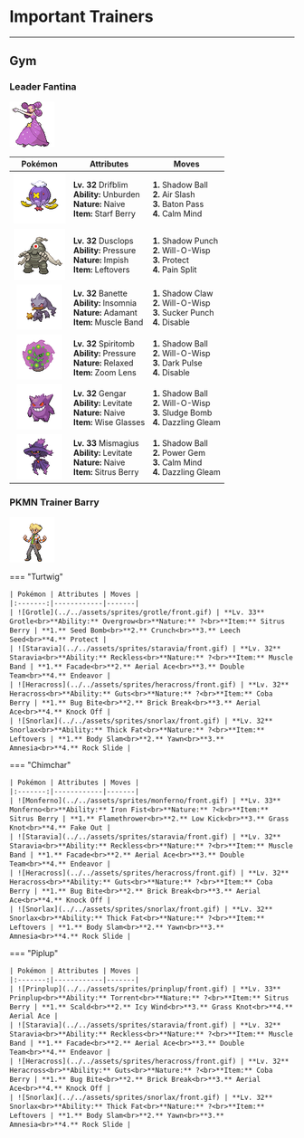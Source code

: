 # Important Trainers


---

## Gym

### Leader Fantina

![Leader Fantina](../../assets/important_trainers/fantina.png)

| Pokémon | Attributes | Moves |
|:-------:|------------|-------|
| ![Drifblim](../../assets/sprites/drifblim/front.gif) | **Lv. 32** Drifblim<br>**Ability:** Unburden<br>**Nature:** Naive<br>**Item:** Starf Berry | **1.** Shadow Ball<br>**2.** Air Slash<br>**3.** Baton Pass<br>**4.** Calm Mind |
| ![Dusclops](../../assets/sprites/dusclops/front.gif) | **Lv. 32** Dusclops<br>**Ability:** Pressure<br>**Nature:** Impish<br>**Item:** Leftovers | **1.** Shadow Punch<br>**2.** Will-O-Wisp<br>**3.** Protect<br>**4.** Pain Split |
| ![Banette](../../assets/sprites/banette/front.gif) | **Lv. 32** Banette<br>**Ability:** Insomnia<br>**Nature:** Adamant<br>**Item:** Muscle Band | **1.** Shadow Claw<br>**2.** Will-O-Wisp<br>**3.** Sucker Punch<br>**4.** Disable |
| ![Spiritomb](../../assets/sprites/spiritomb/front.gif) | **Lv. 32** Spiritomb<br>**Ability:** Pressure<br>**Nature:** Relaxed<br>**Item:** Zoom Lens | **1.** Shadow Ball<br>**2.** Will-O-Wisp<br>**3.** Dark Pulse<br>**4.** Disable |
| ![Gengar](../../assets/sprites/gengar/front.gif) | **Lv. 32** Gengar<br>**Ability:** Levitate<br>**Nature:** Naive<br>**Item:** Wise Glasses | **1.** Shadow Ball<br>**2.** Will-O-Wisp<br>**3.** Sludge Bomb<br>**4.** Dazzling Gleam |
| ![Mismagius](../../assets/sprites/mismagius/front.gif) | **Lv. 33** Mismagius<br>**Ability:** Levitate<br>**Nature:** Naive<br>**Item:** Sitrus Berry | **1.** Shadow Ball<br>**2.** Power Gem<br>**3.** Calm Mind<br>**4.** Dazzling Gleam |


### PKMN Trainer Barry

![PKMN Trainer Barry](../../assets/important_trainers/barry.png)

=== "Turtwig"

	| Pokémon | Attributes | Moves |
	|:-------:|------------|-------|
	| ![Grotle](../../assets/sprites/grotle/front.gif) | **Lv. 33** Grotle<br>**Ability:** Overgrow<br>**Nature:** ?<br>**Item:** Sitrus Berry | **1.** Seed Bomb<br>**2.** Crunch<br>**3.** Leech Seed<br>**4.** Protect |
	| ![Staravia](../../assets/sprites/staravia/front.gif) | **Lv. 32** Staravia<br>**Ability:** Reckless<br>**Nature:** ?<br>**Item:** Muscle Band | **1.** Facade<br>**2.** Aerial Ace<br>**3.** Double Team<br>**4.** Endeavor |
	| ![Heracross](../../assets/sprites/heracross/front.gif) | **Lv. 32** Heracross<br>**Ability:** Guts<br>**Nature:** ?<br>**Item:** Coba Berry | **1.** Bug Bite<br>**2.** Brick Break<br>**3.** Aerial Ace<br>**4.** Knock Off |
	| ![Snorlax](../../assets/sprites/snorlax/front.gif) | **Lv. 32** Snorlax<br>**Ability:** Thick Fat<br>**Nature:** ?<br>**Item:** Leftovers | **1.** Body Slam<br>**2.** Yawn<br>**3.** Amnesia<br>**4.** Rock Slide |
	
=== "Chimchar"

	| Pokémon | Attributes | Moves |
	|:-------:|------------|-------|
	| ![Monferno](../../assets/sprites/monferno/front.gif) | **Lv. 33** Monferno<br>**Ability:** Iron Fist<br>**Nature:** ?<br>**Item:** Sitrus Berry | **1.** Flamethrower<br>**2.** Low Kick<br>**3.** Grass Knot<br>**4.** Fake Out |
	| ![Staravia](../../assets/sprites/staravia/front.gif) | **Lv. 32** Staravia<br>**Ability:** Reckless<br>**Nature:** ?<br>**Item:** Muscle Band | **1.** Facade<br>**2.** Aerial Ace<br>**3.** Double Team<br>**4.** Endeavor |
	| ![Heracross](../../assets/sprites/heracross/front.gif) | **Lv. 32** Heracross<br>**Ability:** Guts<br>**Nature:** ?<br>**Item:** Coba Berry | **1.** Bug Bite<br>**2.** Brick Break<br>**3.** Aerial Ace<br>**4.** Knock Off |
	| ![Snorlax](../../assets/sprites/snorlax/front.gif) | **Lv. 32** Snorlax<br>**Ability:** Thick Fat<br>**Nature:** ?<br>**Item:** Leftovers | **1.** Body Slam<br>**2.** Yawn<br>**3.** Amnesia<br>**4.** Rock Slide |
	
=== "Piplup"

	| Pokémon | Attributes | Moves |
	|:-------:|------------|-------|
	| ![Prinplup](../../assets/sprites/prinplup/front.gif) | **Lv. 33** Prinplup<br>**Ability:** Torrent<br>**Nature:** ?<br>**Item:** Sitrus Berry | **1.** Scald<br>**2.** Icy Wind<br>**3.** Grass Knot<br>**4.** Aerial Ace |
	| ![Staravia](../../assets/sprites/staravia/front.gif) | **Lv. 32** Staravia<br>**Ability:** Reckless<br>**Nature:** ?<br>**Item:** Muscle Band | **1.** Facade<br>**2.** Aerial Ace<br>**3.** Double Team<br>**4.** Endeavor |
	| ![Heracross](../../assets/sprites/heracross/front.gif) | **Lv. 32** Heracross<br>**Ability:** Guts<br>**Nature:** ?<br>**Item:** Coba Berry | **1.** Bug Bite<br>**2.** Brick Break<br>**3.** Aerial Ace<br>**4.** Knock Off |
	| ![Snorlax](../../assets/sprites/snorlax/front.gif) | **Lv. 32** Snorlax<br>**Ability:** Thick Fat<br>**Nature:** ?<br>**Item:** Leftovers | **1.** Body Slam<br>**2.** Yawn<br>**3.** Amnesia<br>**4.** Rock Slide |
	
